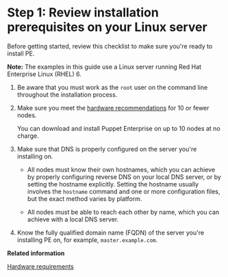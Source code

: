 # Step 1: Review installation prerequisites on your Linux server

Before getting started, review this checklist to make sure you're ready to install PE.

**Note:** The examples in this guide use a Linux server running Red Hat Enterprise Linux \(RHEL\) 6.

1.  Be aware that you must work as the `root` user on the command line throughout the installation process.

2.  Make sure you meet the [hardware recommendations](https://puppet.com/docs/pe/2017.3/installing/hardware_requirements.html#hardware-requirements) for 10 or fewer nodes.

    You can download and install Puppet Enterprise on up to 10 nodes at no charge.

3.  Make sure that DNS is properly configured on the server you're installing on.

    -   All nodes must know their own hostnames, which you can achieve by properly configuring reverse DNS on your local DNS server, or by setting the hostname explicitly. Setting the hostname usually involves the `hostname` command and one or more configuration files, but the exact method varies by platform.

    -   All nodes must be able to reach each other by name, which you can achieve with a local DNS server.

4.  Know the fully qualified domain name \(FQDN\) of the server you're installing PE on, for example, `master.example.com`.


**Related information**  


[Hardware requirements](hardware_requirements.md#)

